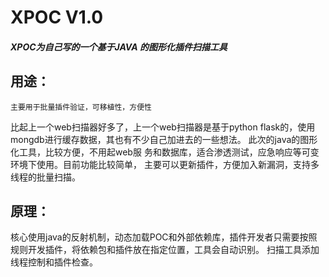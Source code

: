 # XPOC V1.0

##### XPOC为自己写的一个基于JAVA 的图形化插件扫描工具

## 用途：
    主要用于批量插件验证，可移植性，方便性
  比起上一个web扫描器好多了，上一个web扫描器是基于python flask的，使用mongdb进行缓存数据，其也有不少自己加进去的一些想法。
  此次的java的图形化工具，比较方便，不用起web服 务和数据库，适合渗透测试，应急响应等可变环境下使用。目前功能比较简单，
  主要可以更新插件，方便加入新漏洞，支持多线程的批量扫描。
   
## 原理：
   核心使用java的反射机制，动态加载POC和外部依赖库，插件开发者只需要按照规则开发插件，将依赖包和插件放在指定位置，工具会自动识别。
   扫描工具添加线程控制和插件检查。
